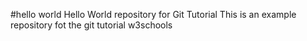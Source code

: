 #hello world
Hello World repository for Git Tutorial
This is an example repository fot the git tutorial w3schools
